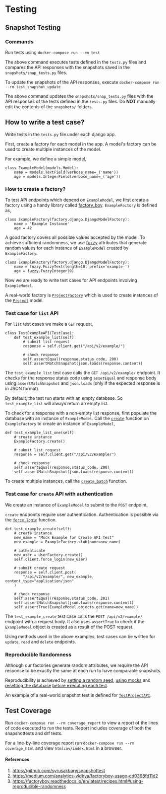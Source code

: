 # Testing

## Snapshot Testing

### Commands

Run tests using `docker-compose run --rm test`

The above command executes tests defined in the `tests.py` files and compares
the API responses with the snapshots saved in the `snapshots/snap_tests.py`
files.

To update the snapshots of the API responses, execute
`docker-compose run --rm test_snapshot_update`

The above command updates the `snapshots/snap_tests.py` files with the API
responses of the tests defined in the `tests.py` files. Do **NOT** manually edit
the contents of the `snapshots/` folders.

## How to write a test case?

Write tests in the `tests.py` file under each django app.

First, create a factory for each model in the app. A model's factory can be used
to create multiple instances of the model.

For example, we define a simple model,

```
class ExampleModel(models.Model):
    name = models.TextField(verbose_name=_('name'))
    age = models.IntegerField(verbose_name=_('age'))
```

### How to create a factory?

To test API endpoints which depend on `ExampleModel`, we first create a factory
using a handy library called
[factory_boy](https://factoryboy.readthedocs.io/en/latest/). `ExampleFactory` is
defined as,

```
class ExampleFactory(factory.django.DjangoModelFactory):
    name = 'Example Instance'
    age = 42
```

A good factory covers all possible values accepted by the model. To achieve
sufficient randomness, we use
[fuzzy](https://factoryboy.readthedocs.io/en/latest/fuzzy.html) attributes that
generate random values for each instance of `ExampleModel` created by
`ExampleFactory`.

```
class ExampleFactory(factory.django.DjangoModelFactory):
    name = fuzzy.FuzzyText(length=10, prefix='example-')
    age = fuzzy.FuzzyInteger(0)
```

Now we are ready to write test cases for API endpoints involving `ExampleModel`.

A real-world factory is
[`ProjectFactory`](./deployments/factories/project.py#L12) which is used to
create instances of the [`Project`](./deployments/models.py#L310) model.

### Test case for `list` API

For `list` test cases we make a `GET` request,

```
class TestExampleAPI(TestCase):
    def test_example_list(self):
        # submit list request
        response = self.client.get("/api/v2/example/")

        # check response
        self.assertEqual(response.status_code, 200)
        self.assertMatchSnapshot(json.loads(response.content))
```

The `test_example_list` test case calls the `GET /api/v2/example/` endpoint. It
checks for the response status code using `assetEqual` and response body using
`assertMatchSnapshot` and `json.loads` (only if the expected response is in JSON
format).

By default, the test run starts with an empty database. So `test_example_list`
will always return an empty list.

To check for a response with a non-empty list response, first populate the
database with an instance of `ExampleModel`. Call the
[`create`](https://factoryboy.readthedocs.io/en/latest/reference.html#factory.create)
function on `ExampleFactory` to create an instance of `ExampleModel`,

```
def test_example_list_one(self):
    # create instance
    ExampleFactory.create()

    # submit list request
    response = self.client.get("/api/v2/example/")

    # check response
    self.assertEqual(response.status_code, 200)
    self.assertMatchSnapshot(json.loads(response.content))
```

To create multiple instances, call the
[`create_batch`](https://factoryboy.readthedocs.io/en/latest/reference.html#factory.create_batch)
function.

### Test case for `create` API with authentication

We create an instance of `ExampleModel` to submit to the `POST` endpoint,

`create` endpoints require user authentication. Authentication is possible via
the
[`force_login`](https://docs.djangoproject.com/en/3.1/topics/testing/tools/#django.test.Client.force_login)
function.

```
def test_example_create(self):
    # create instance
    new_name = "Mock Example for Create API Test"
    new_example = ExampleFactory.stub(name=new_name)

    # authenticate
    new_user = UserFactory.create()
    self.client.force_login(new_user)

    # submit create request
    response = self.client.post(
        "/api/v2/example/", new_example, content_type="application/json"
    )

    # check response
    self.assertEqual(response.status_code, 201)
    self.assertMatchSnapshot(json.loads(response.content))
    self.assertTrue(ExampleModel.objects.get(name=new_name))
```

The `test_example_create` test case calls the `POST /api/v2/example/` endpoint
with a request body. It also uses `assertTrue` to check if the `ExampleModel`
object is created as a result of the POST request.

Using methods used in the above examples, test cases can be written for
`update`, `read` and `delete` endpoints.

### Reproducible Randomness

Although our factories generate random attributes, we require the API response
to be exactly the same at each run to have comparable snapshots.

Reproducibility is achieved by
[setting a random seed](./deployments/tests.py#L21),
[using mocks](./deployments/tests.py#L23-L26) and
[resetting the database](./deployments/tests.py#L20)
[before executing each test](./deployments/tests.py#L19).

An example of a real-world snapshot test is defined for
[`TestProjectAPI`](./deployments/tests.py#L17).

## Test Coverage

Run `docker-compose run --rm coverage_report` to view a report of the lines of
code executed to run the tests. Report includes coverage of both the
snapshottests and drf tests.

For a line-by-line coverage report run `docker-compose run --rm coverage_html`
and view `htmlcov/index.html` in a browser.

#### References

1. https://github.com/syrusakbary/snapshottest
2. https://medium.com/analytics-vidhya/factoryboy-usage-cd0398fd11d2
3. https://factoryboy.readthedocs.io/en/latest/recipes.html#using-reproducible-randomness
